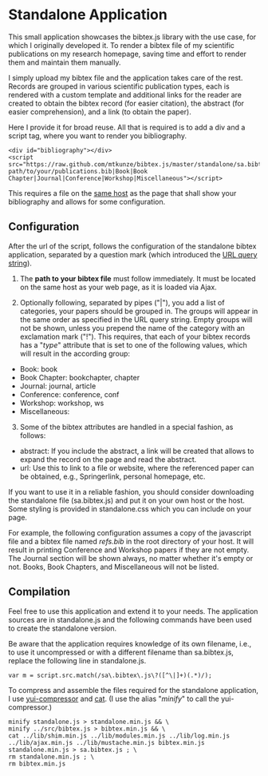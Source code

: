 # Standalone Application #

This small application showcases the bibtex.js library with the use case, for which I originally developed it. To render a bibtex file of my scientific publications on my research homepage, saving time and effort to render them and maintain them manually. 

I simply upload my bibtex file and the application takes care of the rest. Records are grouped in various scientific publication types, each is rendered with a custom template and additional links for the reader are created to obtain the bibtex record (for easier citation), the abstract (for easier comprehension), and a link (to obtain the paper).

Here I provide it for broad reuse. All that is required is to add a div and a script tag, where you want to render you bibliography.

	<div id="bibliography"></div>
	<script src="https://raw.github.com/mtkunze/bibtex.js/master/standalone/sa.bibtex.js?path/to/your/publications.bib|Book|Book Chapter|Journal|Conference|Workshop|Miscellaneous"></script>
	
This requires a file on the [same host](http://en.wikipedia.org/wiki/Same_origin_policy) as the page that shall show your bibliography and allows for some configuration.

## Configuration ##

After the url of the script, follows the configuration of the standalone bibtex application, separated by a question mark (which introduced the [URL query string](http://en.wikipedia.org/wiki/Query_string)).

1. The **path to your bibtex file** must follow immediately. It must be located on the same host as your web page, as it is loaded via Ajax.

2. Optionally following, separated by pipes ("|"), you add a list of categories, your papers should be grouped in.                                               The groups will appear in the same order as specified in the URL query string. Empty groups will not be shown, unless you prepend the name of the category with an exclamation mark ("!").                                                    This requires, that each of your bibtex records has a "_type_" attribute that is set to one of the following values, which will result in the according group:
 * Book: book
 * Book Chapter: bookchapter, chapter
 * Journal: journal, article
 * Conference: conference, conf
 * Workshop: workshop, ws
 * Miscellaneous: <anything else>
	
3. Some of the bibtex attributes are handled in a special fashion, as follows:
 * abstract: If you include the abstract, a link will be created that allows to expand the record on the page and read the abstract.
 * url: Use this to link to a file or website, where the referenced paper can be obtained, e.g., Springerlink, personal homepage, etc.


If you want to use it in a reliable fashion, you should consider downloading the standalone file (sa.bibtex.js) and put it on your own host or the host. Some styling is provided in standalone.css which you can include on your page.

For example, the following configuration assumes a copy of the javascript file and a bibtex file named _refs.bib_ in the root directory of your host. It will result in printing Conference and  Workshop papers if they are not empty. The Journal section will be shown always, no matter whether it's empty or not. Books, Book Chapters, and Miscellaneous will not be listed.
	<div id="bibliography"></div>
	<script src="/sa.bibtex.js?refs.bib|!Journal|Conference|Workshop"></script>

## Compilation ##

Feel free to use this application and extend it to your needs. The application sources are in standalone.js and the following commands have been used to create the standalone version.

Be aware that the application requires knowledge of its own filename, i.e., to use it uncompressed or with a different filename than sa.bibtex.js, replace the following line in standalone.js.

	var m = script.src.match(/sa\.bibtex\.js\?([^\|]+)(.*)/);

To compress and assemble the files required for the standalone application, I use [yui-compressor](http://developer.yahoo.com/yui/compressor/) and [cat](http://unixhelp.ed.ac.uk/CGI/man-cgi?cat). (I use the alias "_minify_" to call the yui-compressor.)

	minify standalone.js > standalone.min.js && \
	minify ../src/bibtex.js > bibtex.min.js && \
	cat ../lib/shim.min.js ../lib/modules.min.js ../lib/log.min.js ../lib/ajax.min.js ../lib/mustache.min.js bibtex.min.js standalone.min.js > sa.bibtex.js ; \
	rm standalone.min.js ; \
	rm bibtex.min.js